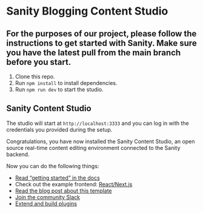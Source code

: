 # Sanity Blogging Content Studio

## For the purposes of our project, please follow the instructions to get started with Sanity. Make sure you have the latest pull from the main branch before you start.

1. Clone this repo.
2. Run `npm install` to install dependencies.
3. Run `npm run dev` to start the studio.

## Sanity Content Studio
The studio will start at `http://localhost:3333` and you can log in with the credentials you provided during the setup.

Congratulations, you have now installed the Sanity Content Studio, an open source real-time content editing environment connected to the Sanity backend.

Now you can do the following things:

- [Read “getting started” in the docs](https://www.sanity.io/docs/introduction/getting-started?utm_source=readme)
- Check out the example frontend: [React/Next.js](https://github.com/sanity-io/tutorial-sanity-blog-react-next)
- [Read the blog post about this template](https://www.sanity.io/blog/build-your-own-blog-with-sanity-and-next-js?utm_source=readme)
- [Join the community Slack](https://slack.sanity.io/?utm_source=readme)
- [Extend and build plugins](https://www.sanity.io/docs/content-studio/extending?utm_source=readme)
